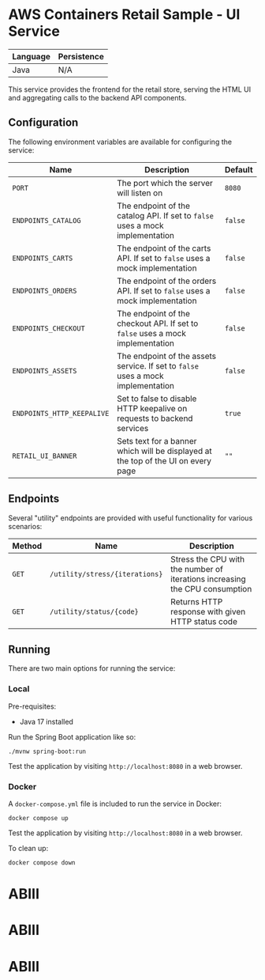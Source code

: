 # AWS Containers Retail Sample - UI Service

| Language | Persistence |
| -------- | ----------- |
| Java     | N/A         |

This service provides the frontend for the retail store, serving the HTML UI and aggregating calls to the backend API components.

## Configuration

The following environment variables are available for configuring the service:

| Name                       | Description                                                                       | Default |
| -------------------------- | --------------------------------------------------------------------------------- | ------- |
| `PORT`                     | The port which the server will listen on                                          | `8080`  |
| `ENDPOINTS_CATALOG`        | The endpoint of the catalog API. If set to `false` uses a mock implementation     | `false` |
| `ENDPOINTS_CARTS`          | The endpoint of the carts API. If set to `false` uses a mock implementation       | `false` |
| `ENDPOINTS_ORDERS`         | The endpoint of the orders API. If set to `false` uses a mock implementation      | `false` |
| `ENDPOINTS_CHECKOUT`       | The endpoint of the checkout API. If set to `false` uses a mock implementation    | `false` |
| `ENDPOINTS_ASSETS`         | The endpoint of the assets service. If set to `false` uses a mock implementation  | `false` |
| `ENDPOINTS_HTTP_KEEPALIVE` | Set to false to disable HTTP keepalive on requests to backend services            | `true`  |
| `RETAIL_UI_BANNER`         | Sets text for a banner which will be displayed at the top of the UI on every page | `""`    |

## Endpoints

Several "utility" endpoints are provided with useful functionality for various scenarios:

| Method | Name                           | Description                                                                 |
| ------ | ------------------------------ | --------------------------------------------------------------------------- |
| `GET`  | `/utility/stress/{iterations}` | Stress the CPU with the number of iterations increasing the CPU consumption |
| `GET`  | `/utility/status/{code}`       | Returns HTTP response with given HTTP status code                           |

## Running

There are two main options for running the service:

### Local

Pre-requisites:

- Java 17 installed

Run the Spring Boot application like so:

```
./mvnw spring-boot:run
```

Test the application by visiting `http://localhost:8080` in a web browser.

### Docker

A `docker-compose.yml` file is included to run the service in Docker:

```
docker compose up
```

Test the application by visiting `http://localhost:8080` in a web browser.

To clean up:

```
docker compose down
```
# ABIII
# ABIII
# ABIII
